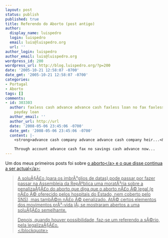 ```yaml
---
layout: post
status: publish
published: true
title: Referendo do Aborto (post antigo)
author:
  display_name: luispedro
  login: luispedro
  email: luis@luispedro.org
  url: ''
author_login: luispedro
author_email: luis@luispedro.org
wordpress_id: 200
wordpress_url: http://blog.luispedro.org/?p=200
date: '2005-10-21 12:58:07 -0700'
date_gmt: '2005-10-21 12:58:07 -0700'
categories:
- Portugal
- Aborto
tags: []
comments:
- id: 303303
  author: faxless cash advance advance cash faxless loan no fax faxless cash advance
    payday loan
  author_email: ''
  author_url: http://url
  date: '2008-05-06 23:45:06 -0700'
  date_gmt: '2008-05-06 23:45:06 -0700'
  content: |-
    <strong>advance cash company advance advance cash company heir...<&#47;strong>

    Through account advance cash fax no savings cash advance now...
---
```

<p>Um dos meus primeiros posts foi sobre <a href="http:&#47;&#47;blog.luispedro.org&#47;?p=20">o aborto<&#47;a> e o que disse continua a ser <a href="http:&#47;&#47;www.publico.clix.pt&#47;shownews.asp?id=1236371&idCanal=34">actual<&#47;a>:</p>
<blockquote><p>A solu&Atilde;&sect;&Atilde;&pound;o (para os imbr&Atilde;&sup3;glios de datas) pode passar por fazer passar na Assembleia da Rep&Atilde;&ordm;blica uma morat&Atilde;&sup3;ria sobre a penaliza&Atilde;&sect;&Atilde;&pound;o do aborto que diga que o aborto n&Atilde;&pound;o &Atilde;&copy; legal (e n&Atilde;&pound;o &Atilde;&copy; oferecido pelos hospitais do Estado, nem coberto pelo SNS), mas tamb&Atilde;&copy;m n&Atilde;&pound;o &Atilde;&copy; penalizado. At&Atilde;&copy; certos elementos dos movimentos pr&Atilde;&sup3;-vida j&Atilde;&iexcl; se mostraram abertos a uma solu&Atilde;&sect;&Atilde;&pound;o semelhante.</p>
<p>Depois, quando houver possibilidade, faz-se um referendo a s&Atilde;&copy;rio, pela legaliza&Atilde;&sect;&Atilde;&pound;o.<br />
<&#47;blockquote></p>
